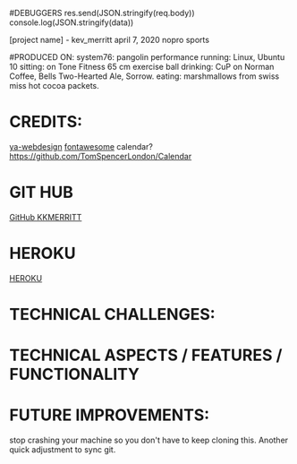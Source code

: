 #DEBUGGERS
res.send(JSON.stringify(req.body))
console.log(JSON.stringify(data))


[project name] - kev_merritt
april 7, 2020
nopro sports

#PRODUCED ON:
system76: pangolin performance
running: Linux, Ubuntu 10
sitting: on Tone Fitness 65 cm exercise ball
drinking: CuP on Norman Coffee, Bells Two-Hearted Ale, Sorrow.
eating: marshmallows from swiss miss hot cocoa packets.

# CREDITS:
[ya-webdesign](https://ya-webdesign.com/)
[fontawesome](https://fontawesome.com/)
calendar? https://github.com/TomSpencerLondon/Calendar


# GIT HUB
[GitHub KKMERRITT](https://github.com/kkmerritt/nopro2)
# HEROKU
[HEROKU](https://HEROKU.COM)

# TECHNICAL CHALLENGES:


# TECHNICAL ASPECTS / FEATURES / FUNCTIONALITY


# FUTURE IMPROVEMENTS:
stop crashing your machine so you don't have to keep cloning this.
Another quick adjustment to sync git.

